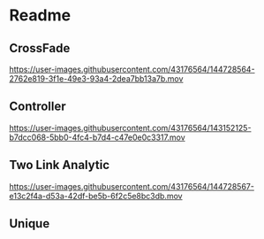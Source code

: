 # Readme

## CrossFade


https://user-images.githubusercontent.com/43176564/144728564-2762e819-3f1e-49e3-93a4-2dea7bb13a7b.mov



## Controller


https://user-images.githubusercontent.com/43176564/143152125-b7dcc068-5bb0-4fc4-b7d4-c47e0e0c3317.mov




## Two Link Analytic



https://user-images.githubusercontent.com/43176564/144728567-e13c2f4a-d53a-42df-be5b-6f2c5e8bc3db.mov




## Unique

